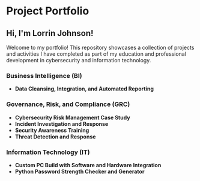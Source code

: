 # Project Portfolio

## Hi, I'm Lorrin Johnson!
Welcome to my portfolio! This repository showcases a collection of projects and activities I have completed as part of my education and professional development in cybersecurity and information technology.

### Business Intelligence (BI)
- **Data Cleansing, Integration, and Automated Reporting**
### Governance, Risk, and Compliance (GRC)
- **Cybersecurity Risk Management Case Study**
- **Incident Investigation and Response**
- **Security Awareness Training**
- **Threat Detection and Response**
### Information Technology (IT)
- **Custom PC Build with Software and Hardware Integration**
- **Python Password Strength Checker and Generator**
